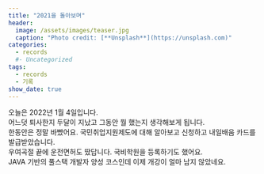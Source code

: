 ```yaml
---
title: "2021을 돌아보며"
header:
  image: /assets/images/teaser.jpg
  caption: "Photo credit: [**Unsplash**](https://unsplash.com)"
categories:
  - records
  #- Uncategorized
tags:
  - records
  - 기록
show_date: true
---
```


오늘은 2022년 1월 4일입니다.  
어느덧 퇴사한지 두달이 지났고 그동안 뭘 했는지 생각해보게 됩니다.  
한동안은 정말 바빴어요. 국민취업지원제도에 대해 알아보고 신청하고 내일배움 카드를 발급받았습니다.  
우여곡절 끝에 운전면허도 땄답니다. 국비학원을 등록하기도 했어요.  
JAVA 기반의 풀스택 개발자 양성 코스인데 이제 개강이 얼마 남지 않았네요.
